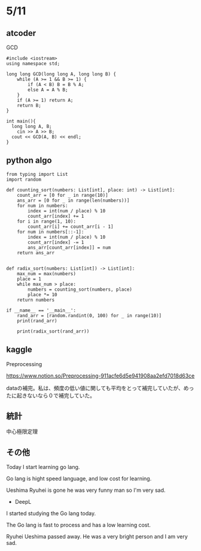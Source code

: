 # 5/11

## atcoder

GCD

```
#include <iostream>
using namespace std;

long long GCD(long long A, long long B) {
	while (A >= 1 && B >= 1) {
		if (A < B) B = B % A;
		else A = A % B;
	}
	if (A >= 1) return A;
	return B;
}

int main(){
  long long A, B;
	cin >> A >> B;
  cout << GCD(A, B) << endl;
}
```

## python algo

```
from typing import List
import random

def counting_sort(numbers: List[int], place: int) -> List[int]:
    count_arr = [0 for _ in range(10)]
    ans_arr = [0 for _ in range(len(numbers))]
    for num in numbers:
        index = int(num / place) % 10
        count_arr[index] += 1
    for i in range(1, 10):
        count_arr[i] += count_arr[i - 1]
    for num in numbers[::-1]:
        index = int(num / place) % 10
        count_arr[index] -= 1
        ans_arr[count_arr[index]] = num
    return ans_arr


def radix_sort(numbers: List[int]) -> List[int]:
    max_num = max(numbers)
    place = 1
    while max_num > place:
        numbers = counting_sort(numbers, place)
        place *= 10
    return numbers

if __name__ == '__main__':
    rand_arr = [random.randint(0, 100) for _ in range(10)]
    print(rand_arr)

    print(radix_sort(rand_arr))
```

## kaggle

Preprocessing

https://www.notion.so/Preprocessing-911acfe6d5e941908aa2efd7018d63ce

dataの補完。私は、頻度の低い値に関しても平均をとって補完していたが、めったに起きないなら０で補完していた。

## 統計

中心極限定理

## その他

Today I start learning go lang.

Go lang is hight speed language, and low cost for learning.

Ueshima Ryuhei is gone he was very funny man so I'm very sad.

- DeepL

I started studying the Go lang today.

The Go lang is fast to process and has a low learning cost.

Ryuhei Ueshima passed away. He was a very bright person and I am very sad.


